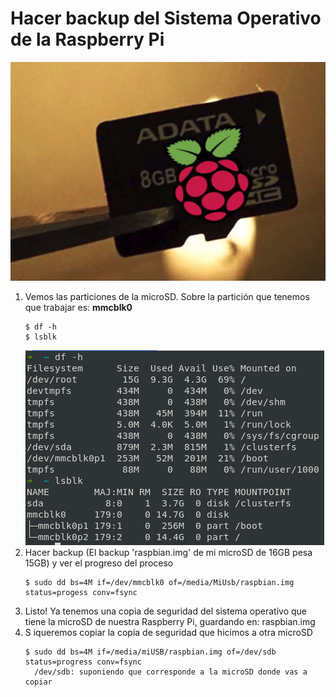 # Hacer backup del Sistema Operativo de la Raspberry Pi
![](./img/1.png)
1. Vemos las particiones de la microSD. 
   Sobre la partición que tenemos que trabajar es: **mmcblk0**
   ```
   $ df -h
   $ lsblk
   ```
   ![](./img/2.png)
2. Hacer backup (El backup 'raspbian.img' de mi microSD de 16GB pesa 15GB) y ver el progreso del proceso
   ```
   $ sudo dd bs=4M if=/dev/mmcblk0 of=/media/MiUsb/raspbian.img status=progess conv=fsync
   ```
3. Listo! Ya tenemos una copia de seguridad del sistema operativo que tiene la microSD de nuestra Raspberry Pi, guardando en: raspbian.img
4. S iqueremos copiar la copia de seguridad que hicimos a otra microSD
   ```
   $ sudo dd bs=4M if=/media/miUSB/raspbian.img of=/dev/sdb status=progress conv=fsync 
     /dev/sdb: suponiendo que corresponde a la microSD donde vas a copiar
   ```
